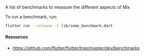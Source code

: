 A list of benchmarks to measure the different aspects of Mix

To run a benchmark, run:

```sh
flutter run --release -t lib/some_benchmark.dart
```

#### Resources

* <https://github.com/flutter/flutter/tree/master/dev/benchmarks>